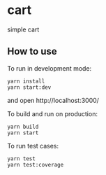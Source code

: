 # cart
simple cart

## How to use 
To run in development mode:
```
yarn install
yarn start:dev
```
and open http://localhost:3000/

To build and run on production:
```
yarn build
yarn start
```

To run test cases:
```
yarn test
yarn test:coverage
```
